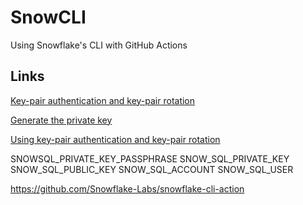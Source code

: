 # SnowCLI
Using Snowflake's CLI with GitHub Actions


## Links

[Key-pair authentication and key-pair rotation](https://docs.snowflake.com/en/user-guide/key-pair-auth)

[Generate the private key](https://docs.snowflake.com/en/user-guide/key-pair-auth#generate-the-private-key)


[Using key-pair authentication and key-pair rotation](https://docs.snowflake.com/en/user-guide/snowsql-start#using-key-pair-authentication-and-key-pair-rotation)


SNOWSQL_PRIVATE_KEY_PASSPHRASE
SNOW_SQL_PRIVATE_KEY
SNOW_SQL_PUBLIC_KEY
SNOW_SQL_ACCOUNT
SNOW_SQL_USER


https://github.com/Snowflake-Labs/snowflake-cli-action